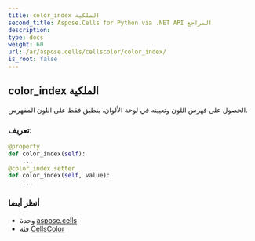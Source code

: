 ```yaml
---
title: color_index الملكية
second_title: Aspose.Cells for Python via .NET API المراجع
description:
type: docs
weight: 60
url: /ar/aspose.cells/cellscolor/color_index/
is_root: false
---
```

##  color_index الملكية

الحصول على فهرس اللون وتعيينه في لوحة الألوان. ينطبق فقط على اللون المفهرس.
###  تعريف:
```python
@property
def color_index(self):
    ...
@color_index.setter
def color_index(self, value):
    ...
```

###  أنظر أيضا
* وحدة [aspose.cells](../../)
* فئة [CellsColor](/cells/python-net/ar/aspose.cells/cellscolor)
